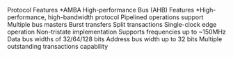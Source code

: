 Protocol Features
*AMBA High-performance Bus (AHB) Features
*High-performance, high-bandwidth protocol
Pipelined operations support
Multiple bus masters
Burst transfers
Split transactions
Single-clock edge operation
Non-tristate implementation
Supports frequencies up to ~150MHz
Data bus widths of 32/64/128 bits
Address bus width up to 32 bits
Multiple outstanding transactions capability
